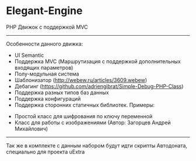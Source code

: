 # Elegant-Engine
PHP Движок с поддержкой MVC
___
Особенности данного движка:
 + UI Semantic
 + Поддержка MVC (Маршрутизация с поддержкой дополнительных входящих параметров)
 + Полу-модульная система
 + Шаблонизатор (http://webew.ru/articles/3609.webew)
 + Дебагинг (https://github.com/adriengibrat/Simple-Debug-PHP-Class)
 + Поддержка разных типов баз данных
 + Поддержка конфигураций
 + Поддержка сторонних статичных библиотек. Примеры:
  * Простой класс для шифрования по ключу переменной
  * Класс для работы с изображениями (Автор: Загорцев Андрей Михайлович)

___
Так же в комплекте с данным набором будут идти скрипты Автодоната, специально для проекта uExtra

